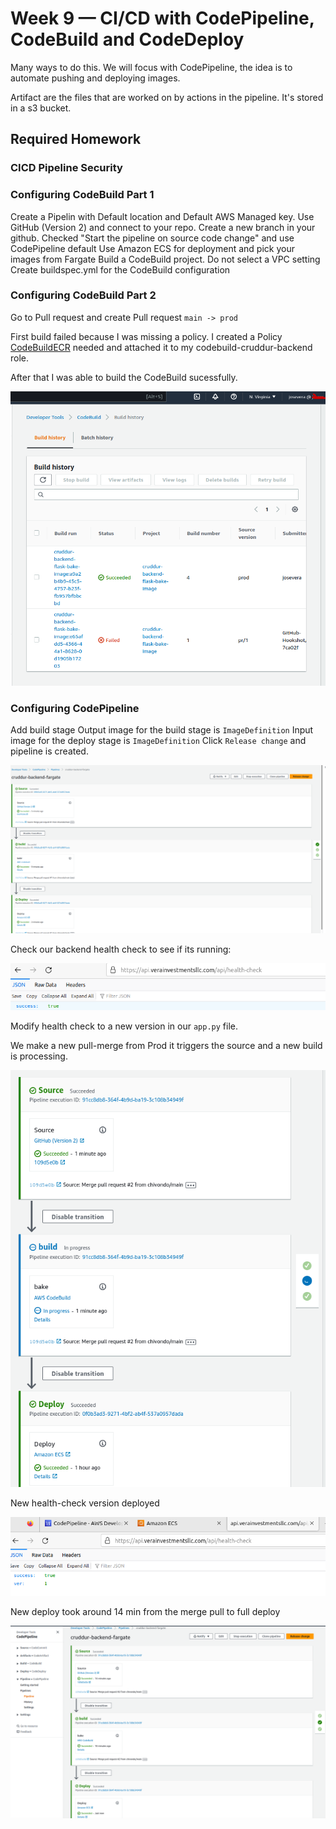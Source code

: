 # Week 9 — CI/CD with CodePipeline, CodeBuild and CodeDeploy

Many ways to do this. We will focus with CodePipeline, the idea is to automate pushing and deploying images.

Artifact are the files that are worked on by actions in the pipeline.  It's stored in a s3 bucket.

## Required Homework

### CICD Pipeline Security



### Configuring CodeBuild Part 1

Create a Pipelin with Default location and Default AWS Managed key. Use GitHub (Version 2) and connect to your repo.
Create a new branch in your github. Checked "Start the pipeline on source code change" and use CodePipeline default
Use Amazon ECS for deployment and pick your images from Fargate
Build a CodeBuild project. 
Do not select a VPC setting
Create buildspec.yml for the CodeBuild configuration

### Configuring CodeBuild Part 2

Go to Pull request and create Pull request `main -> prod `

First build failed because I was missing a policy. I created a Policy [CodeBuildECR](https://github.com/chivondo/aws-bootcamp-cruddur-2023/blob/main/aws/policies/CodeBuildECR) needed and attached it to my codebuild-cruddur-backend role.

After that I was able to build the CodeBuild sucessfully.

![CodeBuild](assets/CodeBuild.png)


### Configuring CodePipeline
Add build stage
Output image for the build stage is `ImageDefinition`
Input image for the deploy stage is `ImageDefinition`
Click `Release change` and pipeline is created.

![Code Pipeline Success](assets/pipeline.png)

Check our backend health check to see if its running:

![HealthCheck](assets/health-check.png)

Modify health check to a new version in our `app.py` file.

We make a new pull-merge from Prod it triggers the source and a new build is processing.

![newBuild](assets/newBuild.png)

New health-check version deployed

![HealthCheckv1](assets/health-checkv1.png)

New deploy took around 14 min from the merge pull to full deploy

![newDeploy](assets/newDeploy.png)






